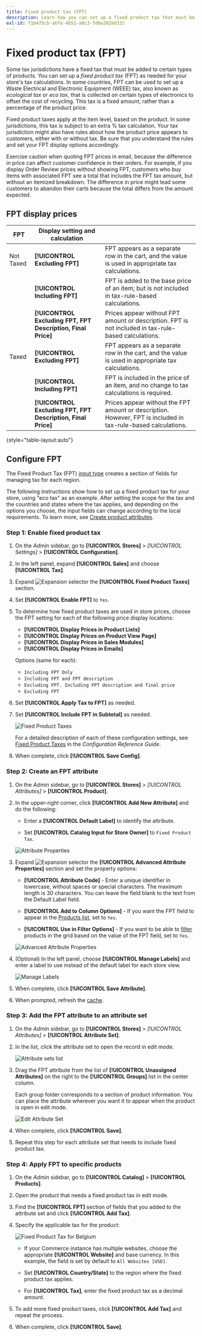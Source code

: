 ```yaml
---
title: Fixed product tax (FPT)
description: Learn how you can set up a fixed product tax that must be added to certain types of products.
exl-id: f1b475cb-a6fe-4b51-a0c3-7d0a202bd332
---
```

# Fixed product tax (FPT)

Some tax jurisdictions have a fixed tax that must be added to certain types of products. You can set up a _fixed product tax_ (FPT) as needed for your store's tax calculations. In some countries, FPT can be used to set up a Waste Electrical and Electronic Equipment (WEEE) tax, also known as _ecological tax_ or _eco tax_, that is collected on certain types of electronics to offset the cost of recycling. This tax is a fixed amount, rather than a percentage of the product price.

Fixed product taxes apply at the item level, based on the product. In some jurisdictions, this tax is subject to an extra % tax calculation. Your tax jurisdiction might also have rules about how the product price appears to customers, either with or without tax. Be sure that you understand the rules and set your FPT display options accordingly.

Exercise caution when quoting FPT prices in email, because the difference in price can affect customer confidence in their orders. For example, if you display Order Review prices without showing FPT, customers who buy items with associated FPT see a total that includes the FPT tax amount, but without an itemized breakdown. The difference in price might lead some customers to abandon their carts because the total differs from the amount expected.

## FPT display prices

|FPT|Display setting and calculation| |
|--- |--- |---|
|Not Taxed|**[!UICONTROL Excluding FPT]**|FPT appears as a separate row in the cart, and the  value is used in appropriate tax calculations.|
| |**[!UICONTROL Including FPT]**|FPT is added to the base price of an item; but is not included in tax-rule-based calculations.|
| |**[!UICONTROL Excluding FPT, FPT Description, Final Price]**|Prices appear without FPT amount or description. FPT is not included in tax-rule-based calculations.|
|Taxed|**[!UICONTROL Excluding FPT]**|FPT appears as a separate row in the cart, and the  value is used in appropriate tax calculations.|
| |**[!UICONTROL Including FPT]**|FPT is included in the price of an item, and no change to tax calculations is required.|
| |**[!UICONTROL Excluding FPT, FPT Description, Final Price]**|Prices appear without the FPT amount or description. However, FPT is included in tax-rule-based calculations.|

{style="table-layout:auto"}

## Configure FPT

The Fixed Product Tax (FPT) [input type](../catalog/attributes-input-types.md) creates a section of fields for managing tax for each region.

The following instructions show how to set up a fixed product tax for your store, using "eco tax" as an example. After setting the scope for the tax and the countries and states where the tax applies, and depending on the options you choose, the input fields can change according to the local requirements. To learn more, see [Create product attributes](../catalog/attribute-product-create.md).

### Step 1: Enable fixed product tax

1. On the _Admin_ sidebar, go to **[!UICONTROL Stores]** > _[!UICONTROL Settings]_ > **[!UICONTROL Configuration]**.

1. In the left panel, expand **[!UICONTROL Sales]** and choose **[!UICONTROL Tax]**.

1. Expand ![Expansion selector](../assets/icon-display-expand.png) the **[!UICONTROL Fixed Product Taxes]** section.

1. Set **[!UICONTROL Enable FPT]** to `Yes`.

1. To determine how fixed product taxes are used in store prices, choose the FPT setting for each of the following price display locations:

   - **[!UICONTROL Display Prices in Product Lists]**
   - **[!UICONTROL Display Prices on Product View Page]**
   - **[!UICONTROL Display Prices in Sales Modules]**
   - **[!UICONTROL Display Prices in Emails]**

   Options (same for each):

   - `Including FPT Only`
   - `Including FPT and FPT description`
   - `Excluding FPT. Including FPT description and final price`
   - `Excluding FPT`

1. Set **[!UICONTROL Apply Tax to FPT]** as needed.

1. Set **[!UICONTROL Include FPT in Subtotal]** as needed.

   ![Fixed Product Taxes](../configuration-reference/sales/assets/tax-fixed-product-taxes.png)<!-- zoom -->

   For a detailed description of each of these configuration settings, see [Fixed Product Taxes](https://docs.magento.com/user-guide/configuration/sales/tax.html#fixed-product-taxes) in the _Configuration Reference Guide_.

1. When complete, click **[!UICONTROL Save Config]**.

### Step 2: Create an FPT attribute

1. On the _Admin_ sidebar, go to **[!UICONTROL Stores]** > _[!UICONTROL Attributes]_ > **[!UICONTROL Product]**.

1. In the upper-right corner, click **[!UICONTROL Add New Attribute]** and do the following:

   - Enter a **[!UICONTROL Default Label]** to identify the attribute.

   - Set **[!UICONTROL Catalog Input for Store Owner]** to `Fixed Product Tax`.

   ![Attribute Properties](./assets/tax-fpt-attribute-properties.png)<!-- zoom -->

1. Expand ![Expansion selector](../assets/icon-display-expand.png) the **[!UICONTROL Advanced Attribute Properties]** section and set the property options:

   - **[!UICONTROL Attribute Code]** - Enter a unique identifier in lowercase, without spaces or special characters. The maximum length is 30 characters. You can leave the field blank to the text from the Default Label field.

   - **[!UICONTROL Add to Column Options]** - If you want the FPT field to appear in the [Products list](../catalog/products-list.md), set to `Yes`.

   - **[!UICONTROL Use in Filter Options]** - If you want to be able to [filter](../getting-started/admin-workspace.md) products in the grid based on the value of the FPT field, set to `Yes`.

   ![Advanced Attribute Properties](./assets/tax-fpt-advanced-attribute-properties.png)<!-- zoom -->

1. (Optional) In the left panel, choose **[!UICONTROL Manage Labels]** and enter a label to use instead of the default label for each store view.

   ![Manage Labels](./assets/attribute-new-manage-labels.png)<!-- zoom -->

1. When complete, click **[!UICONTROL Save Attribute]**.

1. When prompted, refresh the [cache](https://docs.magento.com/user-guide/system/cache-management.html).

### Step 3: Add the FPT attribute to an attribute set

1. On the _Admin_ sidebar, go to **[!UICONTROL Stores]** > _[!UICONTROL Attributes]_ > **[!UICONTROL Attribute Set]**.

1. In the list, click the attribute set to open the record in edit mode.

   ![Attribute sets list](./assets/attribute-sets-list.png)<!-- zoom -->

1. Drag the FPT attribute from the list of **[!UICONTROL Unassigned Attributes]** on the right to the **[!UICONTROL Groups]** list in the center column.

   Each group folder corresponds to a section of product information. You can place the attribute wherever you want it to appear when the product is open in edit mode.

   ![Edit Attribute Set](./assets/tax-fpt-attribute-set-drag.png)<!-- zoom -->

1. When complete, click **[!UICONTROL Save]**.

1. Repeat this step for each attribute set that needs to include fixed product tax.

### Step 4: Apply FPT to specific products

1. On the _Admin_ sidebar, go to **[!UICONTROL Catalog]** > **[!UICONTROL Products]**.

1. Open the product that needs a fixed product tax in edit mode.

1. Find the **[!UICONTROL FPT]** section of fields that you added to the attribute set and click **[!UICONTROL Add Tax]**.

1. Specify the applicable tax for the product:

   ![Fixed Product Tax for Belgium](./assets/tax-product-fpt-belgium.png)<!-- zoom -->

   - If your Commerce instance has multiple websites, choose the appropriate **[!UICONTROL Website]** and base currency. In this example, the field is set by default to `All Websites [USD]`.

   - Set **[!UICONTROL Country/State]** to the region where the fixed product tax applies.

   - For **[!UICONTROL Tax]**, enter the fixed product tax as a decimal amount.

1. To add more fixed product taxes, click **[!UICONTROL Add Tax]** and repeat the process.

1. When complete, click **[!UICONTROL Save]**.
